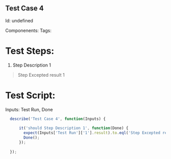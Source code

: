 Test Case 4
-----------

Id: undefined

Componenents:
Tags: 

Test Steps:
=============
1. Step Description 1
> Step Excepted result 1


Test Script:
=============

Inputs: Test Run, Done

```javascript
  describe('Test Case 4', function(Inputs) {
    
      it('should Step Description 1', function(Done) {
        expect(Inputs['Test Run']['1'].result).to.eql('Step Excepted result 1');
        Done();
      });
    
  });
```
